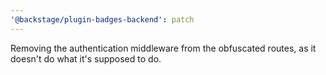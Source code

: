 ```yaml
---
'@backstage/plugin-badges-backend': patch
---
```


Removing the authentication middleware from the obfuscated routes, as it doesn't do what it's supposed to do.

